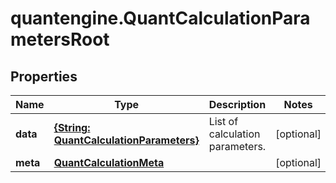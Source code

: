 # quantengine.QuantCalculationParametersRoot

## Properties

Name | Type | Description | Notes
------------ | ------------- | ------------- | -------------
**data** | [**{String: QuantCalculationParameters}**](QuantCalculationParameters.md) | List of calculation parameters. | [optional] 
**meta** | [**QuantCalculationMeta**](QuantCalculationMeta.md) |  | [optional] 


